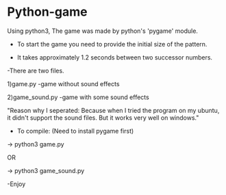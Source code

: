 # Python-game
Using python3, The game was made by python's 'pygame' module.

- To start the game you need to provide the initial size of the pattern.

- It takes approximately 1.2 seconds between two successor numbers.

-There are two files.

1)game.py -game without sound effects

2)game_sound.py -game with some sound effects

"Reason why I seperated: Because when I tried the program on my ubuntu, it didn't support the
 sound files. But it works very well on windows."

- To compile: (Need to install pygame first)

-> python3 game.py

OR

-> python3 game_sound.py

-Enjoy
